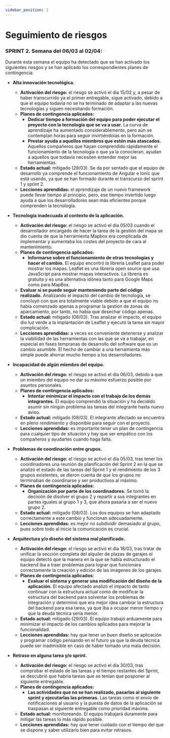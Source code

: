 ```yaml
---
sidebar_position: 2
---
```

# Seguimiento de riesgos

### SPRINT 2. Semana del 06/03 al 02/04: 

Durante esta semana el equipo ha detectado que se han activado los siguientes riesgos y se han aplicado los correspondientes planes de contingencia:

- **Alta innovación tecnológica.**
  - **Activación del riesgo:** el riesgo se activó el día 15/02 y, a pesar de haber transcurrido ya el primer entregable, sigue activado, debido a que el equipo todavía no se ha terminado de adaptar a las nuevas tecnologías y siguen necesitando formación. 
  - **Planes de contingencia aplicados:**
    - **Dedicar tiempo a formación del equipo para poder ejecutar el proyecto con la tecnología que se va a usar.** La curva de aprendizaje ha aumentado considerablemente, pero aún se contemplan horas para seguir invirtiéndolas en la formación. 
    - **Prestar ayuda a aquellos miembros que estén más atascados.** Aquellos compañeros que hayan comprendido rápidamente el funcionamiento de la tecnología o que ya la conocieran, ayudan a aquellos que todavía necesiten entender mejor las herramientas. 
  - **Estado actual:** mitigado (29/03). Se da por sentado que el equipo de desarrollo ya comprende el funcionamiento de Angular e Ionic que está usando, ya que se han formado durante el transcurso del sprint 1 y sprint 2. 
  - **Lecciones aprendidas:** el aprendizaje de un nuevo framework puede llevar tiempo al principio, pero, ese tiempo invertido luego ayuda a que los desarrolladores sean más eficientes porque comprenden la tecnología. 


- **Tecnología inadecuada al contexto de la aplicación.**
    - **Activación del riesgo:** el riesgo se activó el día 05/03 cuando el desarrollador encargado de hacer la tarea de la gestión del mapa se dio cuenta de que la herramienta Mapbox era complicada de implementar y aumentaba los costes del proyecto de cara al mantenimiento. 
    - **Planes de contingencia aplicados:**
        - **Informarse sobre el funcionamiento de otras tecnologías y hacer el cambio.** El equipo encontró la librería Leaflet para poder mostrar los mapas. Leaflet es una librería open source que usa JavaScript para mostrar mapas interactivos. La librería es gratuita y es una alternativa idónea tanto para Google Maps como para MapBox. 
    - **Evaluar si se puede seguir manteniendo parte del código realizado.** Analizando el impacto del cambio de tecnología, se concluyó con que era totalmente viable debido a que el equipo no había comenzado apenas a programar la gestión de zonas de aparcamiento, por tanto, no había que desechar código apenas. 
    - **Estado actual:** mitigado (08/03). Tras analizar el impacto, el equipo dio luz verde a la implantación de Leaflet y ejecutó la tarea sin mayor complicación. 
    - **Lecciones aprendidas:** a veces es conveniente detenerse y analizar la viabilidad de las herramientas con las que se va a trabajar, en especial en fases tempranas de desarrollo del software que es un cambio asumible. El hecho de cambiar a una herramienta más simple puede ahorrar mucho tiempo a los desarrolladores. 

 
- **Incapacidad de algún miembro del equipo.** 
    - **Activación del riesgo:** el riesgo se activó el día 06/03, debido a que un miembro del equipo no dar su máximo esfuerzo posible por asuntos personales. 
    - **Planes de contingencia aplicados:**
        - **Intentar minimizar el impacto con el trabajo de los demás integrantes.** El equipo comprendió la situación y ha decidido asumir sin ningún problema las tareas del integrante hasta nuevo aviso. 
    - **Estado actual:** mitigado (08/03). El integrante afectado se encuentra en pleno rendimiento y disponible para seguir con el proyecto.  
    - **Lecciones aprendidas:** es importante tener un plan de contingencia para cualquier tipo de situación y hay que ser empático con los compañeros y ayudarles cuando haga falta. 

 

- **Problemas de coordinación entre grupos.**
    - **Activación del riesgo:** el riesgo se activó el día 05/03, tras tener los coordinadores una reunión de planificación del Sprint 2 en la que se analizó el estado de las tareas del Sprint 1 y el rendimiento de los 3 grupos existentes, se dieron cuenta de que los grupos no terminaban de coordinarse y ser productivos al máximo. 
    - **Planes de contingencia aplicados:**
        - **Organización por parte de los coordinadores.** Se tomó la decisión de disolver el grupo 2 y repartir a sus integrantes en partes iguales al grupo 1 y 3, que ahora pasaría a ser el nuevo grupo 2. 
    - **Estado actual:** mitigado (08/03). Los dos equipos se han adaptado correctamente a este cambio y funcionan adecuadamente. 
    - **Lecciones aprendidas:** es mejor no subdividir demasiado al grupo, pues sobre todo al inicio la comunicación es crucial. 

 
- **Arquitectura y/o diseño del sistema mal planificado.**
    - **Activación del riesgo:** el riesgo se activó el día 18/03, tras tratar de unificar la sección completa del alquiler de plazas de garajes el equipo detectó que la manera en la que se había estructurado el backend iba a traer problemas para lograr que funcionara correctamente la creación y edición de las imágenes de los garajes. 
    - **Planes de contingencia aplicados:**
        - **Evaluar el sistema y generar una modificación del diseño de la aplicación.** El equipo afectado analizó el impacto de tanto continuar con la estructura actual como de modificar la estructura del backend para solventar los problemas de integración y determinó que era mejor idea cambiar la estructura del backend para esa tarea, ya que iba a ocupar menor tiempo y que la deuda técnica sería menor. 
    - **Estado actual:** mitigado (29/03). El equipo trabajó arduamente para minimizar el impacto de los cambios aplicados para mejorar la funcionalidad. 
    - **Lecciones aprendidas:** hay que tener un buen diseño se aplicación y programar código pensando en el futuro ya que la deuda técnica puede ser inadmisible en caso de haber tomado una mala decisión. 

 
- **Retraso en alguna tarea y/o sprint.**
    - **Activación del riesgo:** el riesgo se activó el día 30/03, tras comprobar el estado de las tareas y el tiempo restantes del Sprint, se descubrió que habría tareas que se tenían que posponer al siguiente entregable. 
    - **Planes de contingencia aplicados:**
        - **Las actividades que no se han realizado, pasarlas al siguiente sprint y ejecutarlas las primeras.** Las tareas como el envío de notificaciones al usuario y la puesta de datos de la aplicación se traspasan al siguiente entregable como prioridad máxima. 
    - **Estado actual:** monitoreando. El equipo trabajará duramente para mitigar las tareas lo más rápido posible. 
    - **Lecciones aprendidas:** hay que tener cuidado con el tiempo del que se dispone y saber utilizarlo bien para evitar retrasos. 
